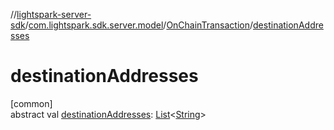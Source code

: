 //[lightspark-server-sdk](../../../index.md)/[com.lightspark.sdk.server.model](../index.md)/[OnChainTransaction](index.md)/[destinationAddresses](destination-addresses.md)

# destinationAddresses

[common]\
abstract val [destinationAddresses](destination-addresses.md): [List](https://kotlinlang.org/api/latest/jvm/stdlib/kotlin.collections/-list/index.html)&lt;[String](https://kotlinlang.org/api/latest/jvm/stdlib/kotlin/-string/index.html)&gt;
